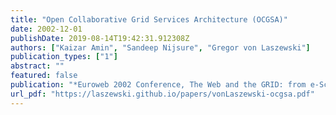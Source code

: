 ```yaml
---
title: "Open Collaborative Grid Services Architecture (OCGSA)"
date: 2002-12-01
publishDate: 2019-08-14T19:42:31.912308Z
authors: ["Kaizar Amin", "Sandeep Nijsure", "Gregor von Laszewski"]
publication_types: ["1"]
abstract: ""
featured: false
publication: "*Euroweb 2002 Conference, The Web and the GRID: from e-Science to e-Business*"
url_pdf: "https://laszewski.github.io/papers/vonLaszewski-ocgsa.pdf"
---
```


